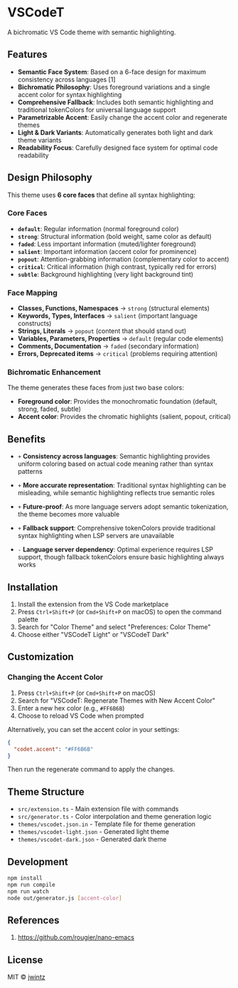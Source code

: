 # VSCodeT

A bichromatic VS Code theme with semantic highlighting.

## Features

- **Semantic Face System**: Based on a 6-face design for maximum consistency across languages [1]
- **Bichromatic Philosophy**: Uses foreground variations and a single accent color for syntax highlighting
- **Comprehensive Fallback**: Includes both semantic highlighting and traditional tokenColors for universal language support
- **Parametrizable Accent**: Easily change the accent color and regenerate themes
- **Light & Dark Variants**: Automatically generates both light and dark theme variants
- **Readability Focus**: Carefully designed face system for optimal code readability

## Design Philosophy

This theme uses **6 core faces** that define all syntax highlighting:

### Core Faces

- **`default`**: Regular information (normal foreground color)
- **`strong`**: Structural information (bold weight, same color as default)
- **`faded`**: Less important information (muted/lighter foreground)
- **`salient`**: Important information (accent color for prominence)
- **`popout`**: Attention-grabbing information (complementary color to accent)
- **`critical`**: Critical information (high contrast, typically red for errors)
- **`subtle`**: Background highlighting (very light background tint)

### Face Mapping

- **Classes, Functions, Namespaces** → `strong` (structural elements)
- **Keywords, Types, Interfaces** → `salient` (important language constructs)
- **Strings, Literals** → `popout` (content that should stand out)
- **Variables, Parameters, Properties** → `default` (regular code elements)
- **Comments, Documentation** → `faded` (secondary information)
- **Errors, Deprecated items** → `critical` (problems requiring attention)

### Bichromatic Enhancement

The theme generates these faces from just two base colors:
- **Foreground color**: Provides the monochromatic foundation (default, strong, faded, subtle)
- **Accent color**: Provides the chromatic highlights (salient, popout, critical)

## Benefits

* `+` **Consistency across languages**: Semantic highlighting provides uniform
  coloring based on actual code meaning rather than syntax patterns

* `+` **More accurate representation**: Traditional syntax highlighting can be
  misleading, while semantic highlighting reflects true semantic roles

* `+` **Future-proof**: As more language servers adopt semantic tokenization, 
  the theme becomes more valuable

* `+` **Fallback support**: Comprehensive tokenColors provide traditional syntax
  highlighting when LSP servers are unavailable

* `-` **Language server dependency**: Optimal experience requires LSP support,
  though fallback tokenColors ensure basic highlighting always works

## Installation

1. Install the extension from the VS Code marketplace
2. Press `Ctrl+Shift+P` (or `Cmd+Shift+P` on macOS) to open the command palette
3. Search for "Color Theme" and select "Preferences: Color Theme"
4. Choose either "VSCodeT Light" or "VSCodeT Dark"

## Customization

### Changing the Accent Color

1. Press `Ctrl+Shift+P` (or `Cmd+Shift+P` on macOS)
2. Search for "VSCodeT: Regenerate Themes with New Accent Color"
3. Enter a new hex color (e.g., `#FF6B6B`)
4. Choose to reload VS Code when prompted

Alternatively, you can set the accent color in your settings:

```json
{
  "codet.accent": "#FF6B6B"
}
```

Then run the regenerate command to apply the changes.

## Theme Structure

- `src/extension.ts` - Main extension file with commands
- `src/generator.ts` - Color interpolation and theme generation logic
- `themes/vscodet.json.in` - Template file for theme generation
- `themes/vscodet-light.json` - Generated light theme
- `themes/vscodet-dark.json` - Generated dark theme

## Development

```bash
npm install
npm run compile
npm run watch
node out/generator.js [accent-color]
```

## References

1. https://github.com/rougier/nano-emacs

## License

MIT © [jwintz](https://github.com/jwintz)
